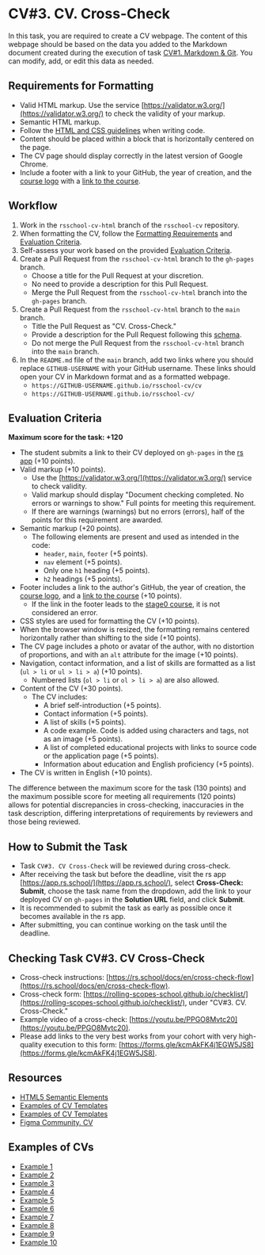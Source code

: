 # CV#3. CV. Cross-Check

In this task, you are required to create a CV webpage. The content of this webpage should be based on the data you added to the Markdown document created during the execution of task [CV#1. Markdown & Git](git-markdown.md). You can modify, add, or edit this data as needed.

## Requirements for Formatting

- Valid HTML markup. Use the service [https://validator.w3.org/](https://validator.w3.org/) to check the validity of your markup.
- Semantic HTML markup.
- Follow the [HTML and CSS guidelines](https://codeguide.academy/html-css.html) when writing code.
- Content should be placed within a block that is horizontally centered on the page.
- The CV page should display correctly in the latest version of Google Chrome.
- Include a footer with a link to your GitHub, the year of creation, and the [course logo](../rs-school-logo.svg) with a [link to the course](https://rs.school/courses/javascript-ru).

## Workflow

1. Work in the `rsschool-cv-html` branch of the `rsschool-cv` repository.
2. When formatting the CV, follow the [Formatting Requirements](#requirements-for-formatting) and [Evaluation Criteria](#evaluation-criteria).
3. Self-assess your work based on the provided [Evaluation Criteria](#evaluation-criteria).
4. Create a Pull Request from the `rsschool-cv-html` branch to the `gh-pages` branch.
   - Choose a title for the Pull Request at your discretion.
   - No need to provide a description for this Pull Request.
   - Merge the Pull Request from the `rsschool-cv-html` branch into the `gh-pages` branch.
5. Create a Pull Request from the `rsschool-cv-html` branch to the `main` branch.
   - Title the Pull Request as "CV. Cross-Check."
   - Provide a description for the Pull Request following this [schema](https://rs.school/docs/en/pull-request-review-process#pull-request-requirements-pr).
   - Do not merge the Pull Request from the `rsschool-cv-html` branch into the `main` branch.
6. In the `README.md` file of the `main` branch, add two links where you should replace `GITHUB-USERNAME` with your GitHub username. These links should open your CV in Markdown format and as a formatted webpage.
   - `https://GITHUB-USERNAME.github.io/rsschool-cv/cv`
   - `https://GITHUB-USERNAME.github.io/rsschool-cv/`

## Evaluation Criteria

**Maximum score for the task: +120**

- The student submits a link to their CV deployed on `gh-pages` in the [rs app](https://app.rs.school/course/student/cross-check-submit) (+10 points).
- Valid markup (+10 points).
  - Use the [https://validator.w3.org/](https://validator.w3.org/) service to check validity.
  - Valid markup should display "Document checking completed. No errors or warnings to show." Full points for meeting this requirement.
  - If there are warnings (warnings) but no errors (errors), half of the points for this requirement are awarded.
- Semantic markup (+20 points).
  - The following elements are present and used as intended in the code:
    - `header`, `main`, `footer` (+5 points).
    - `nav` element (+5 points).
    - Only one `h1` heading (+5 points).
    - `h2` headings (+5 points).
- Footer includes a link to the author's GitHub, the year of creation, the [course logo](../rs-school-logo.svg), and a [link to the course](https://rs.school/courses/javascript-ru) (+10 points).
  - If the link in the footer leads to the [stage0 course](https://rs.school/courses/javascript-preschool-ru), it is not considered an error.
- CSS styles are used for formatting the CV (+10 points).
- When the browser window is resized, the formatting remains centered horizontally rather than shifting to the side (+10 points).
- The CV page includes a photo or avatar of the author, with no distortion of proportions, and with an `alt` attribute for the image (+10 points).
- Navigation, contact information, and a list of skills are formatted as a list (`ul > li` or `ul > li > a`) (+10 points).
  - Numbered lists (`ol > li` or `ol > li > a`) are also allowed.
- Content of the CV (+30 points).
  - The CV includes:
    - A brief self-introduction (+5 points).
    - Contact information (+5 points).
    - A list of skills (+5 points).
    - A code example. Code is added using characters and tags, not as an image (+5 points).
    - A list of completed educational projects with links to source code or the application page (+5 points).
    - Information about education and English proficiency (+5 points).
- The CV is written in English (+10 points).

The difference between the maximum score for the task (130 points) and the maximum possible score for meeting all requirements (120 points) allows for potential discrepancies in cross-checking, inaccuracies in the task description, differing interpretations of requirements by reviewers and those being reviewed.

## How to Submit the Task

- Task `CV#3. CV Cross-Check` will be reviewed during cross-check.
- After receiving the task but before the deadline, visit the rs app [https://app.rs.school/](https://app.rs.school/), select **Cross-Check: Submit**, choose the task name from the dropdown, add the link to your deployed CV on `gh-pages` in the **Solution URL** field, and click **Submit**.
- It is recommended to submit the task as early as possible once it becomes available in the rs app.
- After submitting, you can continue working on the task until the deadline.

## Checking Task CV#3. CV Cross-Check

- Cross-check instructions: [https://rs.school/docs/en/cross-check-flow](https://rs.school/docs/en/cross-check-flow).
- Cross-check form: [https://rolling-scopes-school.github.io/checklist/](https://rolling-scopes-school.github.io/checklist/), under "CV#3. CV. Cross-Check."
- Example video of a cross-check: [https://youtu.be/PPGO8Mvtc20](https://youtu.be/PPGO8Mvtc20).
- Please add links to the very best works from your cohort with very high-quality execution to this form: [https://forms.gle/kcmAkFK4j1EGW5JS8](https://forms.gle/kcmAkFK4j1EGW5JS8).

## Resources

- [HTML5 Semantic Elements](https://html5css.ru/html/html5_semantic_elements.php)
- [Examples of CV Templates](https://www.freepik.com/free-photos-vectors/cv-template)
- [Examples of CV Templates](https://www.canva.com/resumes/templates/)
- [Figma Community. CV](https://www.figma.com/community/search?resource_type=mixed&sort_by=relevancy&query=cv&editor_type=all&price=all&creators=all)

## Examples of CVs

- [Example 1](https://mserykh.github.io/rsschool-cv/)
- [Example 2](https://petr9ra.github.io/rsschool-cv/)
- [Example 3](https://estydaven.github.io/rsschool-cv/)
- [Example 4](https://alexandrdrozdfd.github.io/rsschool-cv/)
- [Example 5](https://yuriandev.github.io/rsschool-cv/)
- [Example 6](https://annavoloshina.github.io/rsschool-cv/)
- [Example 7](https://kryvetski-andrei.github.io/rsschool-cv/)
- [Example 8](https://nikita-resh.github.io/rsschool-cv/)
- [Example 9](https://themrcrowley.github.io/rsschool-cv/)
- [Example 10](https://elvinyeka.github.io/rsschool-cv/)
